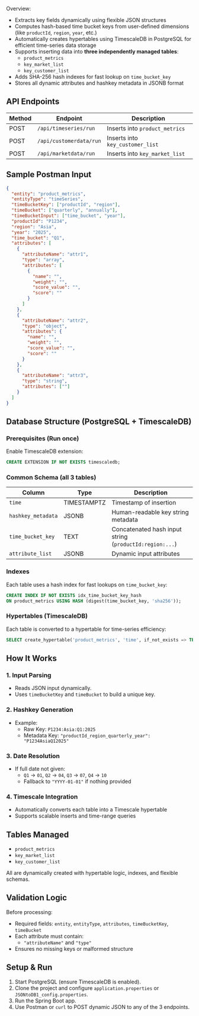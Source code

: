 Overview:

- Extracts key fields dynamically using flexible JSON structures
- Computes hash-based time bucket keys from user-defined dimensions (like `productId`, `region`, `year`, etc.)
- Automatically creates hypertables using TimescaleDB in PostgreSQL for efficient time-series data storage
- Supports inserting data into **three independently managed tables**:
  - `product_metrics`
  - `key_market_list`
  - `key_customer_list`
- Adds SHA-256 hash indexes for fast lookup on `time_bucket_key`
- Stores all dynamic attributes and hashkey metadata in JSONB format

## API Endpoints

| Method | Endpoint                | Description                        |
|--------|-------------------------|------------------------------------|
| POST   | `/api/timeseries/run`   | Inserts into `product_metrics`     |
| POST   | `/api/customerdata/run` | Inserts into `key_customer_list`   |
| POST   | `/api/marketdata/run`   | Inserts into `key_market_list`     |

## Sample Postman Input

```json
{
  "entity": "product_metrics",
  "entityType": "timeSeries",
  "timeBucketKey": ["productId", "region"],
  "timeBucket": ["quarterly", "annually"],
  "timeBucketInput": ["time_bucket", "year"],
  "productId": "P1234",
  "region": "Asia",
  "year": "2025",
  "time_bucket": "Q1",
  "attributes": [
    {
      "attributeName": "attr1",
      "type": "array",
      "attributes": [
        {
          "name": "",
          "weight": "",
          "score_value": "",
          "score": ""
        }
      ]
    },
    {
      "attributeName": "attr2",
      "type": "object",
      "attributes": {
        "name": "",
        "weight": "",
        "score_value": "",
        "score": ""
      }
    },
    {
      "attributeName": "attr3",
      "type": "string",
      "attributes": [""]
    }
  ]
}
```

## Database Structure (PostgreSQL + TimescaleDB)

### Prerequisites (Run once)

Enable TimescaleDB extension:

```sql
CREATE EXTENSION IF NOT EXISTS timescaledb;
```

### Common Schema (all 3 tables)

| Column            | Type         | Description                                           |
|-------------------|--------------|-------------------------------------------------------|
| `time`            | TIMESTAMPTZ  | Timestamp of insertion                                |
| `hashkey_metadata`| JSONB        | Human-readable key string metadata                    |
| `time_bucket_key` | TEXT         | Concatenated hash input string (`productId:region:...`) |
| `attribute_list`  | JSONB        | Dynamic input attributes                              |

### Indexes

Each table uses a hash index for fast lookups on `time_bucket_key`:

```sql
CREATE INDEX IF NOT EXISTS idx_time_bucket_key_hash
ON product_metrics USING HASH (digest(time_bucket_key, 'sha256'));
```

###  Hypertables (TimescaleDB)

Each table is converted to a hypertable for time-series efficiency:

```sql
SELECT create_hypertable('product_metrics', 'time', if_not_exists => TRUE);
```

##  How It Works

### 1. Input Parsing
- Reads JSON input dynamically.
- Uses `timeBucketKey` and `timeBucket` to build a unique key.

### 2. Hashkey Generation
- Example:
  - Raw Key: `P1234:Asia:Q1:2025`
  - Metadata Key: `"productId_region_quarterly_year": "P1234AsiaQ12025"`

### 3. Date Resolution
- If full date not given:
  - `Q1` → `01`, `Q2` → `04`, `Q3` → `07`, `Q4` → `10`
  - Fallback to `"YYYY-01-01"` if nothing provided

### 4. Timescale Integration
- Automatically converts each table into a Timescale hypertable
- Supports scalable inserts and time-range queries

##  Tables Managed

- `product_metrics`
- `key_market_list`
- `key_customer_list`

All are dynamically created with hypertable logic, indexes, and flexible schemas.

##  Validation Logic

Before processing:
- Required fields: `entity`, `entityType`, `attributes`, `timeBucketKey`, `timeBucket`
- Each attribute must contain:
  - `"attributeName"` and `"type"`
- Ensures no missing keys or malformed structure

## Setup & Run

1. Start PostgreSQL (ensure TimescaleDB is enabled).
2. Clone the project and configure `application.properties` or `JSONtoDB1_config.properties`.
3. Run the Spring Boot app.
4. Use Postman or `curl` to POST dynamic JSON to any of the 3 endpoints.
